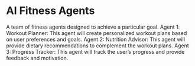 # AI Fitness Agents
 A team of fitness agents designed to achieve a particular goal. 
Agent 1: Workout Planner: This agent will create personalized workout plans based on user preferences and goals.
Agent 2: Nutrition Advisor: This agent will provide dietary recommendations to complement the workout plans.
Agent 3: Progress Tracker: This agent will track the user’s progress and provide feedback and motivation.
